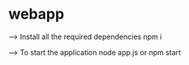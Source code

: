 # webapp

--> Install all the required dependencies 
npm i

--> To start the application
node app.js or npm start
